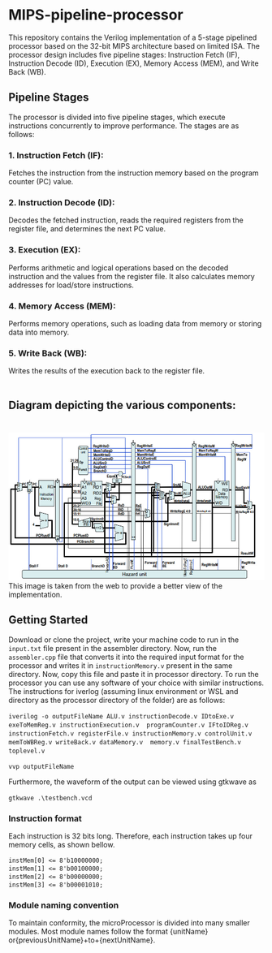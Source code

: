 # MIPS-pipeline-processor

This repository contains the Verilog implementation of a 5-stage pipelined processor based on the 32-bit MIPS architecture based on limited ISA. The processor design includes five pipeline stages: Instruction Fetch (IF), Instruction Decode (ID), Execution (EX), Memory Access (MEM), and Write Back (WB).

## Pipeline Stages
The processor is divided into five pipeline stages, which execute instructions concurrently to improve performance. The stages are as follows:

### 1. Instruction Fetch (IF): 
Fetches the instruction from the instruction memory based on the program counter (PC) value.
### 2. Instruction Decode (ID): 
Decodes the fetched instruction, reads the required registers from the register file, and determines the next PC value.
### 3. Execution (EX): 
Performs arithmetic and logical operations based on the decoded instruction and the values from the register file. It also calculates memory addresses for load/store instructions.
### 4. Memory Access (MEM): 
Performs memory operations, such as loading data from memory or storing data into memory.
### 5. Write Back (WB): 
Writes the results of the execution back to the register file.  
<br>

## Diagram depicting the various components:<br><br>
![MIPS pipelened processor](microProcessor.jpeg)
This image is taken from the web to provide a better view of the implementation.

## Getting Started

Download or clone the project, write your machine code to run in the `input.txt` file present in the assembler directory. Now, run the `assembler.cpp` file that converts it into the required input format for the processor and writes it in `instructionMemory.v` present in the same directory. Now, copy this file and paste it in processor directory.
To run the processor you can use any software of your choice with similar instructions. The instructions for iverlog (assuming linux environment or WSL and directory as the processor directory of the folder) are as follows:

```iverilog -o outputFileName ALU.v instructionDecode.v IDtoExe.v exeToMemReg.v instructionExecution.v  programCounter.v IFtoIDReg.v instructionFetch.v registerFile.v instructionMemory.v controlUnit.v memToWBReg.v writeBack.v dataMemory.v  memory.v finalTestBench.v toplevel.v```

```vvp outputFileName```

Furthermore, the waveform of the output can be viewed using gtkwave as

```gtkwave .\testbench.vcd```

### Instruction format

Each instruction is 32 bits long. Therefore, each instruction takes up four memory cells, as shown bellow.


```
instMem[0] <= 8'b10000000;
instMem[1] <= 8'b00100000;
instMem[2] <= 8'b00000000;
instMem[3] <= 8'b00001010;
```


### Module naming convention

To maintain conformity, the microProcessor is divided into many smaller modules. Most module names follow the format {unitName} or{previousUnitName}+to+{nextUnitName}.
